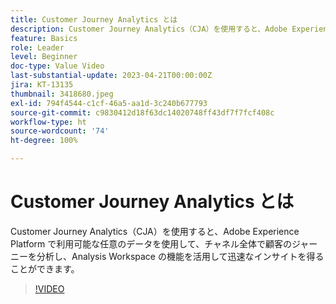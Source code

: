 ```yaml
---
title: Customer Journey Analytics とは
description: Customer Journey Analytics（CJA）を使用すると、Adobe Experience Platform で利用可能な任意のデータを使用して、チャネル全体で顧客のジャーニーを分析し、Analysis Workspace の機能を活用して迅速なインサイトを得ることができます。
feature: Basics
role: Leader
level: Beginner
doc-type: Value Video
last-substantial-update: 2023-04-21T00:00:00Z
jira: KT-13135
thumbnail: 3418680.jpeg
exl-id: 794f4544-c1cf-46a5-aa1d-3c240b677793
source-git-commit: c9830412d18f63dc14020748ff43df7f7fcf408c
workflow-type: ht
source-wordcount: '74'
ht-degree: 100%

---
```


# Customer Journey Analytics とは

Customer Journey Analytics（CJA）を使用すると、Adobe Experience Platform で利用可能な任意のデータを使用して、チャネル全体で顧客のジャーニーを分析し、Analysis Workspace の機能を活用して迅速なインサイトを得ることができます。

>[!VIDEO](https://video.tv.adobe.com/v/3418680/?quality=12&learn=on)
